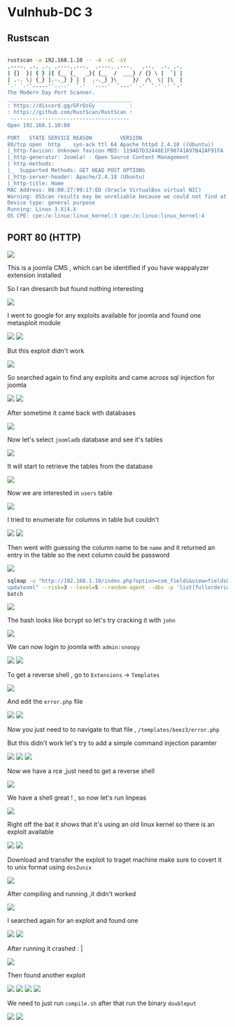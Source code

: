 # Vulnhub-DC 3

## Rustscan
```bash

rustscan -a 192.168.1.10 -- -A -sC -sV
.----. .-. .-. .----..---.  .----. .---.   .--.  .-. .-.           
| {}  }| { } |{ {__ {_   _}{ {__  /  ___} / {} \ |  `| |                  
| .-. \| {_} |.-._} } | |  .-._} }\     }/  /\  \| |\  |                  
`-' `-'`-----'`----'  `-'  `----'  `---' `-'  `-'`-' `-'                                                                                            
The Modern Day Port Scanner.                                              
________________________________________                                                                                                            
: https://discord.gg/GFrQsGy           :                                                                                                            
: https://github.com/RustScan/RustScan :                                                                                                            
 --------------------------------------                                                                                                             
Open 192.168.1.10:80                                                   

PORT   STATE SERVICE REASON         VERSION                               
80/tcp open  http    syn-ack ttl 64 Apache httpd 2.4.18 ((Ubuntu))
|_http-favicon: Unknown favicon MD5: 1194D7D32448E1F90741A97B42AF91FA          
|_http-generator: Joomla! - Open Source Content Management
| http-methods:      
|_  Supported Methods: GET HEAD POST OPTIONS                              
|_http-server-header: Apache/2.4.18 (Ubuntu)                              
|_http-title: Home                                                        
MAC Address: 08:00:27:99:17:ED (Oracle VirtualBox virtual NIC)
Warning: OSScan results may be unreliable because we could not find at least 1 open and 1 closed port                                               
Device type: general purpose                                              
Running: Linux 3.X|4.X                                         
OS CPE: cpe:/o:linux:linux_kernel:3 cpe:/o:linux:linux_kernel:4                                             
```

## PORT 80 (HTTP)

<img src="https://imgur.com/Hapy2k4.png"/>

This is a joomla CMS , which can be identified if you have wappalyzer extension installed

So I ran diresarch but found nothing interesting

<img src="https://imgur.com/YFgXm3P.png"/>

I went to google for any exploits available for joomla and found one metasploit module

<img src="https://imgur.com/fdzAg6d.png"/>

<img src="https://imgur.com/HtUYNQP.png"/>

But this exploit didn't work

<img src="https://imgur.com/J50H507.png"/>

So searched again to find any exploits and came across sql injection for joomla

<img src="https://imgur.com/SQog8bV.png"/>

<img src="https://imgur.com/vUIXuid.png"/>

After sometime it came back with databases

<img src="https://imgur.com/SR1Stk2.png"/>

Now let's select `joomladb` database and see it's tables

<img src="https://imgur.com/BkNfAS3.png"/>

It will start to retrieve the tables from the database

<img src="https://imgur.com/s8J4HNL.png"/>

Now we are interested in `users` table

<img src="https://imgur.com/RupveiZ.png"/>

I tried to enumerate for columns in table but couldn't

<img src="https://imgur.com/DKQg78Q.png"/>

<img src="https://imgur.com/GufIaZn.png"/>

Then went with guessing the column name to be `name` and it returned an entry in the table so the next column could be password

<img src="https://imgur.com/StqdYa0.png"/>

```bash
sqlmap -u "http://192.168.1.10/index.php?option=com_fields&view=fields&layout=modal&list[fullordering]=
updatexml" --risk=3 --level=5 --random-agent --dbs -p 'list[fullordering]' -D 'joomladb' --tables -T '#__users' --columns -C name,password --dump --
batch
```

<img src="https://imgur.com/pyMvpna.png"/>

The hash looks like bcrypt so let's try cracking it with `john`

<img src="https://imgur.com/h9KexPf.png"/>

We can now login to joomla with `admin:snoopy`

<img src="https://imgur.com/h6BQaPV.png"/>

<img src="https://imgur.com/EvjnDus.png"/>

To get a reverse shell , go to  `Extensions` ->  `Templates`

<img src="https://i.imgur.com/bUfOKbm.png"/>

And edit the `error.php` file

<img src="https://i.imgur.com/5dZOiRe.png"/>

<img src="https://imgur.com/IN4pYCY.png"/>

Now you just need to to navigate to that file , `/templates/beez3/error.php`

But this didn't work let's try to add a simple command injection paramter

<img src="https://imgur.com/8SH0P9f.png"/>

<img src="https://imgur.com/Co3r6O7.png"/>

<img src="https://imgur.com/EKsnnm9.png"/>

Now we have a rce ,just need to get a reverse shell

<img src="https://imgur.com/dbaqemR.png"/>

We have a shell great ! , so now let's run linpeas

<img src="https://imgur.com/RF945CW.png"/>

Right off the bat it shows that it's using an old linux kernel so there is an exploit available

<img src="https://imgur.com/I32glok.png"/>

<img src="https://imgur.com/RF945CW.png"/>

Download and transfer the exploit to traget machine make sure to covert it to unix format using `dos2unix`

<img src="https://imgur.com/ICvKRJM.png"/>

After compiling and running ,it didn't worked

<img src="https://imgur.com/VJQztaz.png"/>

I searched again for an exploit and found one 

<img src="https://i.imgur.com/vDYOiBJ.png"/>

<img src="https://imgur.com/Oelt3iT.png"/>

After running it crashed : |

<img src="https://imgur.com/FznhS1t.png"/>

Then found another exploit 

<img src="https://imgur.com/viESMC3.png"/>

<img src="https://imgur.com/F6avcw6.png"/>

<img src="https://imgur.com/hIRnf9T.png"/>

<img src="https://imgur.com/ADVGVhd.png"/>

We need to just run `compile.sh` after that run the binary `doubleput`

<img src="https://imgur.com/KGeCjEz.png"/>

<img src="https://imgur.com/kia2dqb.png"/>